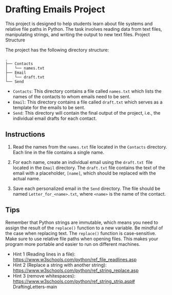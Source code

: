 # Drafting Emails Project

This project is designed to help students learn about file systems and relative file paths in Python. The task involves reading data from text files, manipulating strings, and writing the output to new text files.
Project Structure

The project has the following directory structure:

```
.
├── Contacts
│   └── names.txt
├── Email
│   └── draft.txt
└── Send
```

- `Contacts`: This directory contains a file called `names.txt` which lists the names of the contacts to whom emails need to be sent.
- `Email`: This directory contains a file called `draft.txt` which serves as a template for the emails to be sent.
- `Send`: This directory will contain the final output of the project, i.e., the individual email drafts for each contact.

## Instructions

1. Read the names from the `names.txt` file located in the `Contacts` directory. Each line in the file contains a single name.

2. For each name, create an individual email using the `draft.txt `file located in the `Email` directory. The `draft.txt` file contains the text of the email with a placeholder, `[name]`, which should be replaced with the actual name.

3. Save each personalized email in the `Send` directory. The file should be named `Letter_for_<name>.txt`, where `<name>` is the name of the contact.

## Tips

Remember that Python strings are immutable, which means you need to assign the result of the `replace()` function to a new variable.
Be mindful of the case when replacing text. The `replace()` function is case-sensitive.
Make sure to use relative file paths when opening files. This makes your program more portable and easier to run on different machines.

- Hint 1 (Reading lines in a file): https://www.w3schools.com/python/ref_file_readlines.asp
- Hint 2 (Replace a string with another string): https://www.w3schools.com/python/ref_string_replace.asp
- Hint 3 (remove whitespaces): https://www.w3schools.com/python/ref_string_strip.asp# DraftingLetters-main
